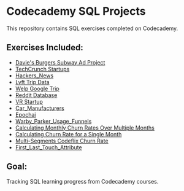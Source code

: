 # Codecademy SQL Projects
This repository contains SQL exercises completed on Codecademy.

## Exercises Included:
- [Davie's Burgers Subway Ad Project](https://gist.github.com/codecademydev/06fb091fbbc01d115414d6f61a54985a)
- [TechCrunch Startups](https://gist.github.com/codecademydev/c5a15ca41ec2011c254015c60353436d)
- [Hackers_News](https://gist.github.com/codecademydev/bda1be9cb73762ed685138a411561feb)
- [Lyft Trip Data](https://gist.github.com/codecademydev/69d3f471f4f3ea5b9ebe45d777c41e54)
- [Welp Google Trip](https://gist.github.com/codecademydev/3f6133187e7778193562082f8a5f1ba6)
- [Reddit Database](https://gist.github.com/codecademydev/244923b38c458ff1c8489bd599ec2d28)
- [VR Startup](https://gist.github.com/codecademydev/62c9044d191f118ad40b458c560ac4ac)
- [Car_Manufacturers](https://gist.github.com/codecademydev/822c2ec60038d9a0b704b09fdfd289f8)
- [Epochai](https://gist.github.com/codecademydev/cdbff92950613863425c9f75859d1397)
- [Warby_Parker_Usage_Funnels](https://gist.github.com/codecademydev/5c89417f3e464ca1cf84b68925ce2529)
- [Calculating Monthly Churn Rates Over Multiple Months](https://gist.github.com/codecademydev/10be929d67820affcf711f120c14313c)
- [Calculating Churn Rate for a Single Month](https://gist.github.com/codecademydev/7059bdad5235a0acf5bb7e6c35fa064e)
- [Multi-Segments Codeflix Churn Rate](https://gist.github.com/codecademydev/fa5eb47b5605bfc17e2be6d9bb953e5d)
- [First_Last_Touch_Attribute](https://gist.github.com/codecademydev/8a2e8a99523a260ca376410242416231e)


## Goal:
Tracking SQL learning progress from Codecademy courses.
